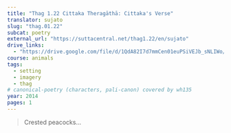 ```yaml
---
title: "Thag 1.22 Cittaka Theragāthā: Cittaka's Verse"
translator: sujato
slug: "thag.01.22"
subcat: poetry
external_url: "https://suttacentral.net/thag1.22/en/sujato"
drive_links:
  - "https://drive.google.com/file/d/1QdA82I7d7mmCen01euPSiVEJb_sNLIWo/view?usp=drivesdk"
course: animals
tags:
  - setting
  - imagery
  - thag
# canonical-poetry (characters, pali-canon) covered by wh135
year: 2014
pages: 1
---
```


> Crested peacocks...
